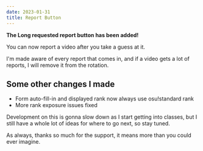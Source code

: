 ```yaml
---
date: 2023-01-31
title: Report Button
---
```


**The Long requested report button has been added!**

You can now report a video after you take a guess at it.

I'm made aware of every report that comes in, and if a video gets a lot of reports, I will remove it from the rotation.

## Some other changes I made

- Form auto-fill-in and displayed rank now always use osu!standard rank
- More rank exposure issues fixed

Development on this is gonna slow down as I start getting into classes, but I still have a whole lot of ideas for where to go next, so stay tuned.

As always, thanks so much for the support, it means more than you could ever imagine.
